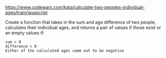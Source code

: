 https://www.codewars.com/kata/calculate-two-peoples-individual-ages/train/javascript

Create a function that takes in the sum and age difference of two people, calculates their individual ages, 
and returns a pair of values if those exist or an empty values if:
```
sum < 0
difference < 0
Either of the calculated ages come out to be negative
```
